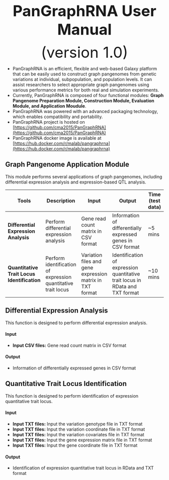 <div align='center' >
<p><font size='70'><strong>PanGraphRNA User Manual</strong></font></p>
<font size='100'>(version 1.0)</font>
</div>

- PanGraphRNA is an efficient, flexible and web-based Galaxy platform that can be easily used to construct graph pangenomes from genetic variations at individual, subpopulation, and population levels. It can assist researchers to select appropriate graph pangenomes using various performance metrics for both real and simulation experiments. 
- Currently, PanGraphRNA is composed of four functional modules: **Graph Pangenome Preparation Module, Construction Module, Evaluation Module, and Application Moudule**.
- PanGraphRNA was powered with an advanced  packaging technology, which enables compatibility and portability.
- PanGraphRNA project is hosted on [https://github.com/cma2015/PanGraphRNA](https://github.com/cma2015/PanGraphRNA)
- PanGraphRNA docker image is available at [https://hub.docker.com/r/malab/pangraphrna](https://hub.docker.com/r/malab/pangraphrna)

## Graph Pangenome Application Module

This module performs several applications of graph pangenomes, including differential expression analysis and expression-based QTL analysis.

| **Tools**                       | **Description**                                              | **Input**                                       | **Output**                                        | **Time (test data)**         | **Reference**                                                |
| ------------------------------- | ------------------------------------------------------------ | ----------------------------------------------- | ------------------------------------------------- | ---------------------------- | ------------------------------------------------------------ |
| **Differential Expression Analysis**               | Perform differential expression analysis | Gene read count matrix in CSV format                 | Information of differentially expressed genes in CSV format                    | ~5 mins | <a href="https://github.com/thelovelab/DESeq2" target="_blank">DESeq2</a> |
| **Quantitative Trait Locus Identification**               | Perform identification of expression quantitative trait locus | Variation files and gene expression matrix in TXT format                  | Identification of expression quantitative trait locus in RData and TXT format                    | ~10 mins | <a href="https://github.com/andreyshabalin/MatrixEQTL" target="_blank">MatrixEQTL</a> |

## Differential Expression Analysis

This function is designed to perform differential expression analysis.

#### Input

-  **Input CSV files:** Gene read count matrix in CSV format
  
#### Output

-   Information of differentially expressed genes in CSV format

## Quantitative Trait Locus Identification

This function is designed to perform identification of expression quantitative trait locus.

#### Input

-   **Input TXT files:** Input the variation genotype file in TXT format
-   **Input TXT files:** Input the variation coordinate file in TXT format
-   **Input TXT files:** Input the variation covariates file in TXT format
-   **Input TXT files:** Input the gene expression matrix file in TXT format
-   **Input TXT files:** Input the gene coordinate file in TXT format
  
#### Output

-   Identification of expression quantitative trait locus in RData and TXT format
